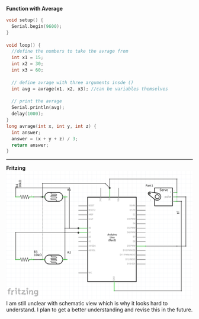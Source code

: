 **Function with Average**
```c++
void setup() {
  Serial.begin(9600);
}

void loop() {
  //define the numbers to take the avrage from
  int x1 = 15;
  int x2 = 30;
  int x3 = 60;

  // define avrage with three arguments insde ()
  int avg = avrage(x1, x2, x3); //can be variables themselves

  // print the avrage
  Serial.println(avg);
  delay(1000);
}
long avrage(int x, int y, int z) {
  int answer;
  answer = (x + y + z) / 3;
  return answer;
}
```
___
**Fritzing**
![alt text](https://github.com/sbelofsky/arduinoroboticssummer2017/blob/master/images/Screen%20Shot%202017-06-09%20at%206.09.59%20PM.png?raw=true)
I am still unclear with schematic view which is why it looks hard to understand. I plan to get a better understanding and revise this in the future.

